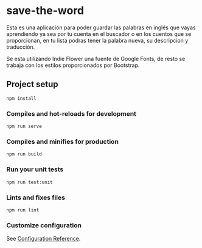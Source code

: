 # save-the-word
 Esta es una aplicación para poder guardar las palabras en inglés que vayas aprendiendo ya sea por tu cuenta en el buscador o en los cuentos que se proporcionan, en tu lista podras tener la palabra nueva, su descripcion y traducción.

 Se esta utilizando Indie Flower una fuente de Google Fonts, de resto se trabaja con los estilos proporcionados por Bootstrap.


## Project setup
```
npm install
```

### Compiles and hot-reloads for development
```
npm run serve
```

### Compiles and minifies for production
```
npm run build
```

### Run your unit tests
```
npm run test:unit
```

### Lints and fixes files
```
npm run lint
```

### Customize configuration
See [Configuration Reference](https://cli.vuejs.org/config/).
